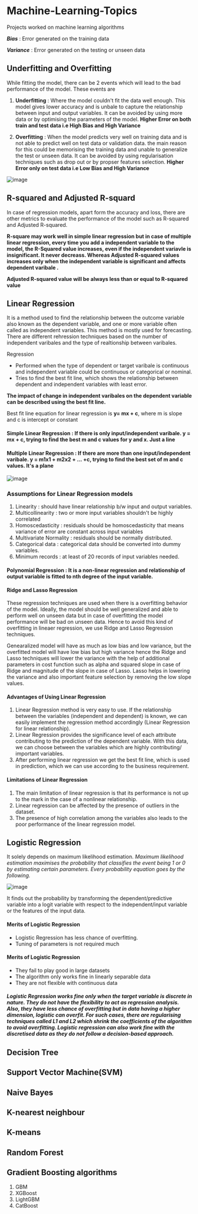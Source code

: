 # Machine-Learning-Topics
Projects worked on machine learning algorithms

_**Bias**_ : Error generated on the training data 

_**Variance**_ : Error generated on the testing or unseen data 

## Underfitting and Overfitting

While fitting the model, there can be 2 events which will lead to the bad performance of the model. These events are
1. **Underfitting** : Where the model couldn't fit the data well enough. This model gives lower accuracy and is unbale to capture the relationship between input and output variables. It can be avoided by using more data or by optimising the parameters of the model.
**Higher Error on both train and test data i.e High Bias and High Variance**

2. **Overfitting** : When the model predicts very well on training data and is not able to predict well on test data or validation data. the main reason for this could be memorising the training data and unable to generalize the test or unseen data. It can be avoided by using regularisation techniques such as drop out or by propser features selection.
**Higher Error only on test data i.e Low Bias and High Variance**

![image](https://user-images.githubusercontent.com/30498799/114488493-0de8c580-9c44-11eb-801b-af238541efae.png)

## R-squared and Adjusted R-squard
In case of regression models, apart form the accuracy and loss, there are other metrics to evaluate the performance of the model such as R-squared and Adjusted R-squared.

**R-square may work well in simple linear regression but in case of multiple linear regression, every time you add a independent variable to the model, the R-Squared value increases, even if the independent variavle is insignificant. It never decreass. Whereas Adjusted R-squared values increases only when the independent variable is significant and affects dependent varibale .**

**Adjusted R-squared value will be always less than or equal to R-squared value** 


## Linear Regression 
It is a method used to find the relationship between the outcome variable also known as the dependent variable, and one or more variable often called as independent variables. This method is mostly used for forecasting. There are different rehression techniques based on the number of independent varibales and the type of realtionship between varibales.

Regression 
* Performed when the type of dependent or target varibale is continuous and independent variable could be continuous or categorical or nominal. 
* Tries to find the best fit line, which shows the relationship between dependent and independent variables with least error.

**The impact of change in independent varibales on the dependent variable can be described using the best fit line.**

Best fit line equation for linear regression is **y= mx + c**,  where m is slope and c is intercept or constant

#### Simple Linear Regression : If there is only input/independent varibale. y = mx + c, trying to find the best m and c values for y and x. Just a line
#### Multiple Linear Regression : If there are more than one input/independent varibale. y = m1x1 + m2x2 + ... +c, trying to find the best set of m and c values. It's a plane

![image](https://user-images.githubusercontent.com/30498799/114487189-c06b5900-9c41-11eb-8278-c3a77dd6a158.png)


### Assumptions for Linear Regression models
1. Linearity : should have linear relationship b/w input and output variables.
2. Multicollinearity : two or more input variables shouldn't be highly correlated
3. Homoscedasticity : residuals should be homoscedasticity that means variance of error are constant across input variables
4. Multivariate Normality : residuals should be normally distributed.
5. Categorical data : categorical data should be converted into dummy variables.
6. Minimum records : at least of 20 records of input variables needed.

#### Polynomial Regression : It is a non-linear regression and relationship of output variable is fitted to nth degree of the input variable.

#### Ridge and Lasso Regression
These regression techniques are used when there is a overfitting behavior of the model. Ideally, the model should be well generalized and able to perform well on unseen data but in case of overfitting the model performance will be bad on unseen data. Hence to avoid this kind of overfitting in lineaer regression, we use Ridge and Lasso Regression techniques.

Genearalized model will have as much as low bias and low variance, but the overfitted model will have low bias but high variance hence the Ridge and Lasso techniques will lower the variance with the help of additional parameters in cost function such as alpha and squared slope in case of Ridge and magnitude of the slope in case of Lasso. 
Lasso helps in lowering the variance and also important feature selection by removing the low slope values.

#### Advantages of Using Linear Regression
1.  Linear Regression method is very easy to use. If the relationship between the variables (independent and dependent) is known, we can easily implement the regression method accordingly (Linear Regression for linear relationship).
2.  Linear Regression provides the significance level of each attribute contributing to the prediction of the dependent variable. With this data, we can choose between the variables which are highly contributing/ important variables. 
3.  After performing linear regression we get the best fit line, which is used in prediction, which we can use according to the business requirement.

#### Limitations of Linear Regression
 1. The main limitation of linear regression is that its performance is not up to the mark in the case of a nonlinear relationship.
 2. Linear regression can be affected by the presence of outliers in the dataset.
 3. The presence of high correlation among the variables also leads to the poor performance of the linear regression model.

## Logistic Regression 
It solely depends on maximum likelihood estimation. _Maximum likelihood estimation maximises the probability that classifies the event being 1 or 0 by estimating certain parameters. Every probability equation goes by the following._

![image](https://user-images.githubusercontent.com/30498799/114493582-61134600-9c4d-11eb-8376-8dd566a62081.png)

It finds out the probability by transforming the dependent/predictive variable  into a logit variable with respect to the independent/input variable or the features of the input data.

#### Merits of Logistic Regression
  * Logistic Regression has less chance of overfitting.
  * Tuning of parameters is not required much

#### Merits of Logistic Regression
  * They fail to play good in large datasets
  * The algorithm only works fine in linearly separable data
  * They are not flexible with continuous data

##### Logistic Regression works fine only when the target variable is discrete in nature. They do not have the flexibility to act as regression analysis. Also, they have less chance of overfitting but in data having a higher dimension, logistic can overfit. For such cases, there are regularising techniques called L1 and L2 which shrink the coefficients of the algorithm to avoid overfitting.  Logistic regression can also work fine with the discretised data as they do not follow a decision-based approach.

## Decision Tree

## Support Vector Machine(SVM) 

## Naive Bayes 

## K-nearest neighbour

## K-means 

## Random Forest

## Gradient Boosting algorithms
1.  GBM
2.  XGBoost
3.  LightGBM
4.  CatBoost

